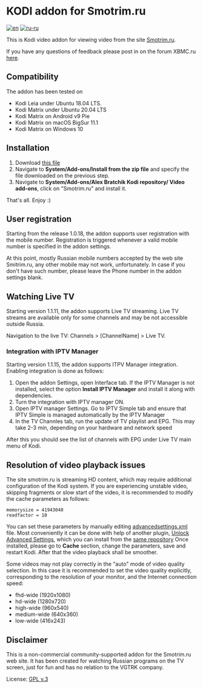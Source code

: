 # KODI addon for Smotrim.ru
[![en](https://img.shields.io/badge/lang-en-red.svg)](https://github.com/abratchik/plugin.video.smotrim.ru/blob/master/README.md)
[![ru-ru](https://img.shields.io/badge/lang-ru--ru-green.svg)](https://github.com/abratchik/plugin.video.smotrim.ru/blob/master/README.ru-ru.md)


This is Kodi video addon for viewing video from the site
[Smotrim.ru](https://Smotrim.ru). 

If you have any questions of feedback please post in on the 
forum XBMC.ru [here](http://xbmc.ru/forum/showthread.php?t=23431).

## Compatibility
The addon has been tested on 
- Kodi Leia under Ubuntu 18.04 LTS.
- Kodi Matrix under Ubuntu 20.04 LTS
- Kodi Matrix on Android v9 Pie
- Kodi Matrix on macOS BigSur 11.1
- Kodi Matrix on Windows 10 

## Installation 
1. Download  [this file](https://abratchik.github.io/kodi.repository/matrix/repository.abratchik/repository.abratchik-1.0.2.zip)
2. Navigate to **System/Add-ons/Install from the zip file** and 
   specify the file downloaded on the previous step. 
3. Navigate to **System/Add-ons/Alex Bratchik Kodi repository/
   Video add-ons**, click on "Smotrim.ru" and install it.
   
That's all. Enjoy :)

## User registration
Starting from the release 1.0.18, the addon supports user registration with
the mobile number. Registration is triggered whenever a valid mobile number is
specified in the addon settings.

At this point, mostly Russian mobile numbers accepted by the web site Smitrim.ru,
any other mobile may not work, unfortunately. In case if you don't have such
number, please leave the Phone number in the addon settings blank.

## Watching Live TV
Starting version 1.1.11, the addon supports Live TV streaming. Live TV streams
are available only for some channels and may be not accessible outside Russia.

Navigation to the live TV: Channels > [ChannelName] > Live TV. 

### Integration with IPTV Manager
Starting version 1.1.15, the addon supports ITPV Manager integration. Enabling 
integration is done as follows:

1. Open the addon Settings, open Interface tab. If the IPTV Manager is not 
   installed, select the option **Install IPTV Manager** and install it along with 
   dependencies.
2. Turn the integration with IPTV manager ON.
3. Open IPTV manager Settings. Go to IPTV Simple tab and ensure that IPTV Simple
   is managed automatically by the IPTV Manager
4. In the TV Channles tab, run the update of TV playlist and EPG. This may take
   2-3 min, depending on your hardware and network speed

After this you should see the list of channels with EPG under Live TV main menu of
Kodi.

## Resolution of video playback issues
The site smotrim.ru is streaming HD content, which may require additional
configuration of the Kodi system. If you are experiencing unstable 
video, skipping fragments or slow start of the video, it is recommended to 
modify the cache parameters as follows:

````
memorysize = 41943040
readfactor = 10
````

You can set these parameters by manually editing [advancedsettings.xml](https://kodi.wiki/view/Advancedsettings.xml#cache)
file. Most conveniently it can be done with help of another plugin,
[Unlock Advanced Settings](https://github.com/abratchik/script.unlock.advancedsettings),
which you can install from the [same repository](https://abratchik.github.io/kodi.repository/matrix/repository.abratchik/repository.abratchik-1.0.2.zip)
Once installed, please go to **Cache** section, change the parameters, save
and restart Kodi. After that the video playback shall be smoother.

Some videos may not play correctly in the "auto" mode of video quality selection. In this
case it is recommended to set the video quality explicitly, corresponding to the resolution
of your monitor, and the Internet connection speed:

- fhd-wide (1920x1080)
- hd-wide (1280x720)
- high-wide (960x540)
- medium-wide (640x360)
- low-wide (416x243)


## Disclaimer
This is a non-commercial community-supported addon for the Smotrim.ru web site.
It has been created for watching Russian programs on the TV screen, just for fun and has no relation
to the VGTRK company.

License: [GPL v.3](http://www.gnu.org/copyleft/gpl.html)

